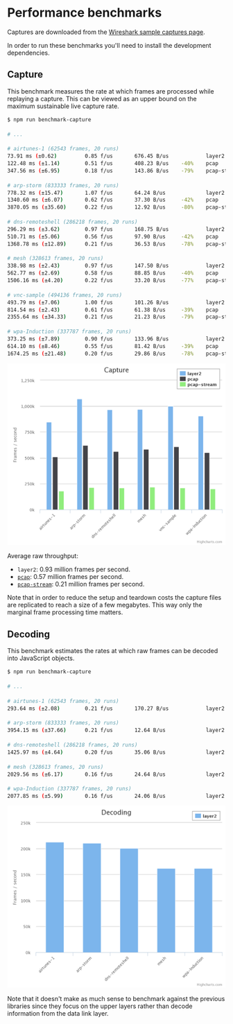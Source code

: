 # Performance benchmarks

Captures are downloaded from the [Wireshark sample captures page][captures].

In order to run these benchmarks you'll need to install the development
dependencies.


## Capture

This benchmark measures the rate at which frames are processed while replaying
a capture. This can be viewed as an upper bound on the maximum sustainable live
capture rate.

```bash
$ npm run benchmark-capture

# ...

# airtunes-1 (62543 frames, 20 runs)
73.91 ms (±0.62)         0.85 f/us       676.45 B/us            layer2
122.48 ms (±1.14)        0.51 f/us       408.23 B/us    -40%    pcap
347.56 ms (±6.95)        0.18 f/us       143.86 B/us    -79%    pcap-stream

# arp-storm (833333 frames, 20 runs)
778.32 ms (±15.47)       1.07 f/us       64.24 B/us             layer2
1340.60 ms (±6.07)       0.62 f/us       37.30 B/us     -42%    pcap
3870.05 ms (±35.60)      0.22 f/us       12.92 B/us     -80%    pcap-stream

# dns-remoteshell (286218 frames, 20 runs)
296.29 ms (±3.62)        0.97 f/us       168.75 B/us            layer2
510.71 ms (±5.06)        0.56 f/us       97.90 B/us     -42%    pcap
1368.78 ms (±12.89)      0.21 f/us       36.53 B/us     -78%    pcap-stream

# mesh (328613 frames, 20 runs)
338.98 ms (±2.43)        0.97 f/us       147.50 B/us            layer2
562.77 ms (±2.69)        0.58 f/us       88.85 B/us     -40%    pcap
1506.16 ms (±4.20)       0.22 f/us       33.20 B/us     -77%    pcap-stream

# vnc-sample (494136 frames, 20 runs)
493.79 ms (±7.06)        1.00 f/us       101.26 B/us            layer2
814.54 ms (±2.43)        0.61 f/us       61.38 B/us     -39%    pcap
2355.64 ms (±34.33)      0.21 f/us       21.23 B/us     -79%    pcap-stream

# wpa-Induction (337787 frames, 20 runs)
373.25 ms (±7.89)        0.90 f/us       133.96 B/us            layer2
614.10 ms (±8.46)        0.55 f/us       81.42 B/us     -39%    pcap
1674.25 ms (±21.48)      0.20 f/us       29.86 B/us     -78%    pcap-stream
```

![Capture benchmark](img/capture.png)

Average raw throughput:

+ `layer2`: 0.93 million frames per second.
+ [`pcap`][node_pcap]: 0.57 million frames per second.
+ [`pcap-stream`][pcap-stream]: 0.21 million frames per second.

Note that in order to reduce the setup and teardown costs the capture files are
replicated to reach a size of a few megabytes. This way only the marginal frame
processing time matters.


## Decoding

This benchmark estimates the rates at which raw frames can be decoded into
JavaScript objects.

```bash
$ npm run benchmark-capture

# ...

# airtunes-1 (62543 frames, 20 runs)
293.64 ms (±2.08)        0.21 f/us       170.27 B/us            layer2

# arp-storm (833333 frames, 20 runs)
3954.15 ms (±37.66)      0.21 f/us       12.64 B/us             layer2

# dns-remoteshell (286218 frames, 20 runs)
1425.97 ms (±4.64)       0.20 f/us       35.06 B/us             layer2

# mesh (328613 frames, 20 runs)
2029.56 ms (±6.17)       0.16 f/us       24.64 B/us             layer2

# wpa-Induction (337787 frames, 20 runs)
2077.85 ms (±5.99)       0.16 f/us       24.06 B/us             layer2
```

![Decoding benchmark](img/decode.png)

Note that it doesn't make as much sense to benchmark against the previous
libraries since they focus on the upper layers rather than decode information
from the data link layer.


[captures]: http://wiki.wireshark.org/SampleCaptures
[node_pcap]: https://github.com/mranney/node_pcap
[pcap-stream]: https://github.com/wanderview/node-pcap-stream
